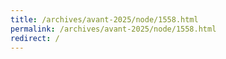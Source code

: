 ```yaml
---
title: /archives/avant-2025/node/1558.html
permalink: /archives/avant-2025/node/1558.html
redirect: /
---
```

